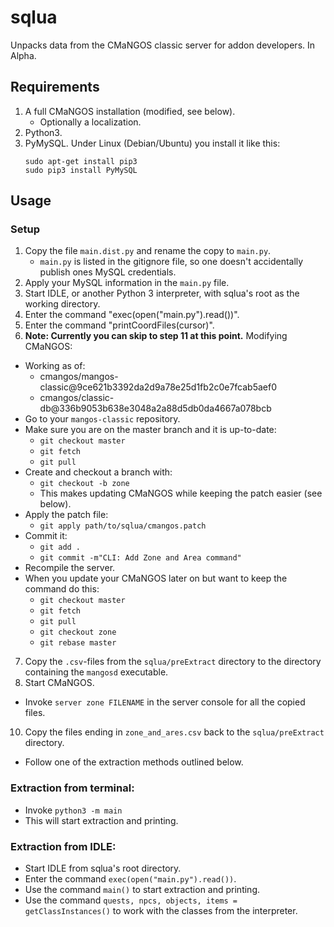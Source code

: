 # sqlua

Unpacks data from the CMaNGOS classic server for addon developers. In Alpha.

## Requirements

1. A full CMaNGOS installation (modified, see below).
    * Optionally a localization.
2. Python3.
3. PyMySQL. Under Linux (Debian/Ubuntu) you install it like this:  
    ```
    sudo apt-get install pip3
    sudo pip3 install PyMySQL
    ```

## Usage

### Setup

1. Copy the file `main.dist.py` and rename the copy to `main.py`.
    * `main.py` is listed in the gitignore file, so one doesn't accidentally publish ones MySQL credentials.
2. Apply your MySQL information in the `main.py` file.
3. Start IDLE, or another Python 3 interpreter, with sqlua's root as the working directory.
4. Enter the command "exec(open("main.py").read())".
5. Enter the command "printCoordFiles(cursor)".
6. **Note: Currently you can skip to step 11 at this point.** Modifying CMaNGOS:
  * Working as of:
    * cmangos/mangos-classic@9ce621b3392da2d9a78e25d1fb2c0e7fcab5aef0
    * cmangos/classic-db@336b9053b638e3048a2a88d5db0da4667a078bcb
  * Go to your `mangos-classic` repository.
  * Make sure you are on the master branch and it is up-to-date:
    * `git checkout master`
    * `git fetch`
    * `git pull`
  * Create and checkout a branch with:
    * `git checkout -b zone`
    * This makes updating CMaNGOS while keeping the patch easier (see below).
  * Apply the patch file:
    * `git apply path/to/sqlua/cmangos.patch`
  * Commit it:
    * `git add .`
    * `git commit -m"CLI: Add Zone and Area command"`
  * Recompile the server.
  * When you update your CMaNGOS later on but want to keep the command do this:
    * `git checkout master`
    * `git fetch`
    * `git pull`
    * `git checkout zone`
    * `git rebase master`
7. Copy the `.csv`-files from the `sqlua/preExtract` directory to the directory containing the `mangosd` executable.
8. Start CMaNGOS.
* Invoke `server zone FILENAME` in the server console for all the copied files.
10. Copy the files ending in `zone_and_ares.csv` back to the `sqlua/preExtract` directory.
* Follow one of the extraction methods outlined below.

### Extraction from terminal:

* Invoke `python3 -m main`
* This will start extraction and printing.

### Extraction from IDLE:

* Start IDLE from sqlua's root directory.
* Enter the command `exec(open("main.py").read())`.
* Use the command `main()` to start extraction and printing.
* Use the command `quests, npcs, objects, items = getClassInstances()` to work with the classes from the interpreter.
